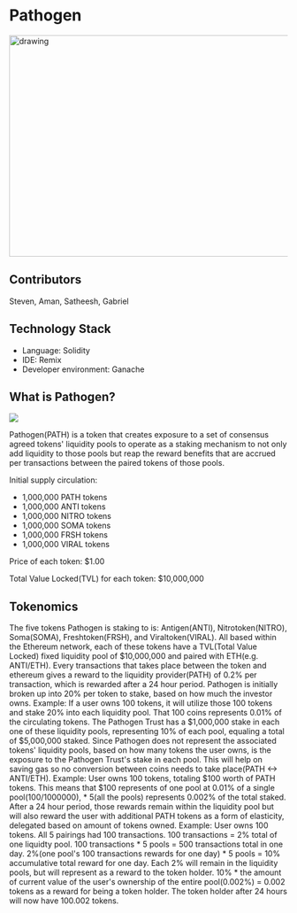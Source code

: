 # Pathogen

<img src="https://www.creative-biolabs.com/vaccine/images/Pathogen-Target-Based-Vaccine-Design-Fig.2.jpg" alt="drawing" width="650" height="400"/>

## Contributors
Steven, Aman, Satheesh, Gabriel

## Technology Stack
- Language: Solidity
- IDE: Remix
- Developer environment: Ganache

## What is Pathogen?

<img src="https://i.ibb.co/NrmRn50/pathogen.jpg" >

Pathogen(PATH) is a token that creates exposure to a set of consensus agreed tokens' liquidity pools to operate as a staking mechanism to not only add liquidity to those pools but reap the reward benefits that are accrued per transactions between the paired tokens of those pools.</p>

Initial supply circulation: </p>
- 1,000,000 PATH tokens
- 1,000,000 ANTI tokens
- 1,000,000 NITRO tokens
- 1,000,000 SOMA tokens
- 1,000,000 FRSH tokens
- 1,000,000 VIRAL tokens </p>

Price of each token: $1.00</p>

Total Value Locked(TVL) for each token: $10,000,000</p>

## Tokenomics
</p>
The five tokens Pathogen is staking to is: Antigen(ANTI), Nitrotoken(NITRO), Soma(SOMA), Freshtoken(FRSH), and Viraltoken(VIRAL). All based within the Ethereum network, each of these tokens have a TVL(Total Value Locked) fixed liquidity pool of $10,000,000 and paired with ETH(e.g. ANTI/ETH). Every transactions that takes place between the token and ethereum gives a reward to the liquidity provider(PATH) of 0.2% per transaction, which is rewarded after a 24 hour period. Pathogen is initially broken up into 20% per token to stake, based on how much the investor owns. Example: If a user owns 100 tokens, it will utilize those 100 tokens and stake 20% into each liquidity pool. That 100 coins represents 0.01% of the circulating tokens. The Pathogen Trust has a $1,000,000 stake in each one of these liquidity pools, representing 10% of each pool, equaling a total of $5,000,000 staked. Since Pathogen does not represent the associated tokens' liquidity pools, based on how many tokens the user owns, is the exposure to the Pathogen Trust's stake in each pool. This will help on saving gas so no conversion between coins needs to take place(PATH <-> ANTI/ETH). Example: User owns 100 tokens, totaling $100 worth of PATH tokens. This means that $100 represents of one pool at 0.01% of a single pool(100/1000000), * 5(all the pools) represents 0.002% of the total staked. After a 24 hour period, those rewards remain within the liquidity pool but will also reward the user with additional PATH tokens as a form of elasticity, delegated based on amount of tokens owned. Example: User owns 100 tokens. All 5 pairings had 100 transactions. 100 transactions = 2% total of one liquidty pool. 100 transactions * 5 pools = 500 transactions total in one day. 2%(one pool's 100 transactions rewards for one day) * 5 pools = 10% accumulative total reward for one day. Each 2% will remain in the liquidity pools, but will represent as a reward to the token holder. 10% * the amount of current value of the user's ownership of the entire pool(0.002%) = 0.002 tokens as a reward for being a token holder. The token holder after 24 hours will now have 100.002 tokens.
